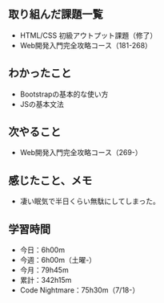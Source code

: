 ## 取り組んだ課題一覧
- HTML/CSS 初級アウトプット課題（修了）
- Web開発入門完全攻略コース（181-268）
## わかったこと
- Bootstrapの基本的な使い方
- JSの基本文法
## 次やること
- Web開発入門完全攻略コース（269-）
## 感じたこと、メモ
- 凄い眠気で半日くらい無駄にしてしまった。
## 学習時間
- 今日：6h00m
- 今週：6h00m（土曜-）
- 今月：79h45m
- 累計：342h15m
- Code Nightmare：75h30m（7/18-）